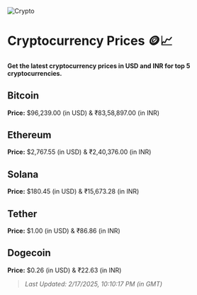 
![Crypto](https://www.techguide.com.au/wp-content/uploads/2020/11/crypto3.jpeg)

# Cryptocurrency Prices 🪙📈

#### Get the latest cryptocurrency prices in USD and INR for top 5 cryptocurrencies.

## Bitcoin

**Price:** $96,239.00 (in USD) & ₹83,58,897.00 (in INR)

## Ethereum

**Price:** $2,767.55 (in USD) & ₹2,40,376.00 (in INR)

## Solana

**Price:** $180.45 (in USD) & ₹15,673.28 (in INR)

## Tether

**Price:** $1.00 (in USD) & ₹86.86 (in INR)

## Dogecoin

**Price:** $0.26 (in USD) & ₹22.63 (in INR)

> _Last Updated: 2/17/2025, 10:10:17 PM (in GMT)_
